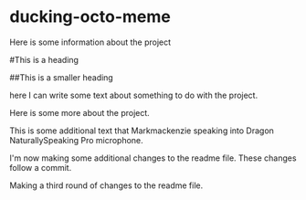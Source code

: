 ducking-octo-meme
=================

Here is some information about the project

#This is a heading

##This is a smaller heading



here I can write some text about something to do with the project.

Here is some more about the project.


This is some additional text that Markmackenzie speaking into Dragon NaturallySpeaking Pro microphone.

I'm now making some additional changes to the readme file. These changes follow a commit.

Making a third round of changes to the readme file.